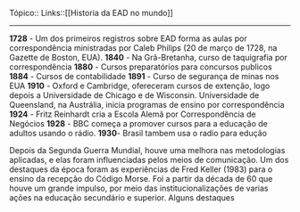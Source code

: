 Tópico::
Links::[[Historia da EAD no mundo]]

---
**1728** - Um dos primeiros registros sobre  EAD forma as aulas por correspondência ministradas por Caleb Philips (20 de  março  de  1728,  na  Gazette  de  Boston,  EUA).
**1840** - Na Grã-Bretanha, curso de taquigrafia por correspondência 
**1880** - Cursos preparatórios para concursos publicos
**1884** - Cursos de contabilidade
**1891** - Curso de segurança de minas nos EUA
**1910** - Oxford e Cambridge, ofereceram cursos de extenção, logo depois a  Universidade de Chicago  e de Wisconsin.  Universidade de Queensland, na Austrália, inicia programas de ensino por correspondência
**1924** -   Fritz  Reinhardt cria a Escola  Alemã  por  Correspondência  de  Negócios
**1928** - BBC começa a promover cursos para a educação  de  adultos  usando  o  rádio.
**1930**- Brasil tambem usa o radio para edução

Depois da Segunda Guerra Mundial, houve uma melhora nas metodologias aplicadas, e elas foram influenciadas pelos meios de comunicação.
Um dos destaques da época  foram  as experiências de Fred Keller (1983) para o ensino da recepção do Código Morse.
Foi a partir  da década  de 60 que houve um grande impulso, por meio das institucionalizações de varias ações na educação secundário  e superior. Alguns destaques